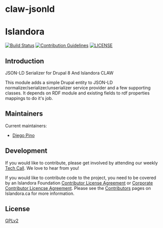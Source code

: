 # claw-jsonld

# Islandora
[![Build Status][1]](https://travis-ci.org/Islandora-CLAW/islandora)
[![Contribution Guidelines][2]](./CONTRIBUTING.md)
[![LICENSE][3]](./LICENSE)

## Introduction

JSON-LD Serializer for Drupal 8 And Islandora CLAW

This module adds a simple Drupal entity to JSON-LD normalizer/serializer/unserializer service provider and a few supporting classes. 
It depends on RDF module and existing fields to rdf properties mappings to do it's job.

## Maintainers

Current maintainers:

* [Diego Pino](https://github.com/diegopino)

## Development

If you would like to contribute, please get involved by attending our weekly [Tech Call](https://github.com/Islandora-CLAW/CLAW/wiki). We love to hear from you!

If you would like to contribute code to the project, you need to be covered by an Islandora Foundation [Contributor License Agreement](http://islandora.ca/sites/default/files/islandora_cla.pdf) or [Corporate Contributor Licencse Agreement](http://islandora.ca/sites/default/files/islandora_ccla.pdf). Please see the [Contributors](http://islandora.ca/resources/contributors) pages on Islandora.ca for more information.

## License

[GPLv2](http://www.gnu.org/licenses/gpl-2.0.txt)

[1]: https://travis-ci.org/Islandora-CLAW/claw-jsonld.png?branch=8.x-1.x
[2]: http://img.shields.io/badge/CONTRIBUTING-Guidelines-blue.svg
[3]: https://img.shields.io/badge/license-GPLv2-blue.svg?style=flat-square
